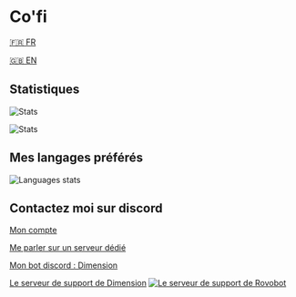 # Co'fi
[🇫🇷 FR](https://github.com/PetitPotiron/PetitPotiron/blob/main/README.md)  

[🇬🇧 EN](https://github.com/PetitPotiron/PetitPotiron/blob/main/README_EN.md)
## Statistiques
![Stats](https://github-readme-stats.vercel.app/api?username=PetitPotiron&show_icons=true&theme=midnight-purple)

![Stats](https://github-readme-streak-stats.herokuapp.com/?user=petitpotiron&theme=dark)

## Mes langages préférés
![Languages stats](https://github-readme-stats.vercel.app/api/top-langs/?username=PetitPotiron&theme=midnight-purple)

## Contactez moi sur discord
[Mon compte](https://discord.com/users/715826047949471785)

[Me parler sur un serveur dédié](https://discord.com/invite/5vdbaNZnWx)

[Mon bot discord : Dimension](https://discord.com/oauth2/authorize?client_id=786632468655636580&scope=bot+applications.commands&permissions=2147483647)

[Le serveur de support de Dimension](https://discord.com/invite/5vdbaNZnWx) [![Le serveur de support de Rovobot](https://discord.com/api/guilds/800032961525317693/widget.png)](https://discord.com/invite/5vdbaNZnWx)

 <script src="https://tryhackme.com/badge/430014"></script>
